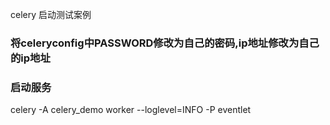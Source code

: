 celery 启动测试案例

### 将celeryconfig中PASSWORD修改为自己的密码,ip地址修改为自己的ip地址

### 启动服务

celery -A celery_demo worker --loglevel=INFO -P eventlet